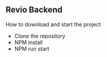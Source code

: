 ## Revio Backend

How to download and start the project
* Clone the repository
* NPM install
* NPM run start
